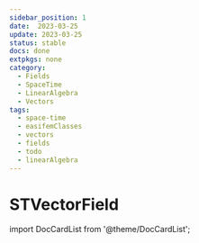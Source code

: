 ```yaml
---
sidebar_position: 1
date:  2023-03-25 
update: 2023-03-25   
status: stable
docs: done
extpkgs: none
category: 
  - Fields
  - SpaceTime
  - LinearAlgebra
  - Vectors
tags:
  - space-time
  - easifemClasses
  - vectors
  - fields
  - todo
  - linearAlgebra
---
```


# STVectorField

import DocCardList from '@theme/DocCardList';

<DocCardList />
